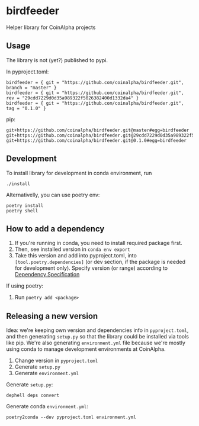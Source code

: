 # birdfeeder

Helper library for CoinAlpha projects

## Usage

The library is not (yet?) published to pypi.

In pyproject.toml:

```
birdfeeder = { git = "https://github.com/coinalpha/birdfeeder.git", branch = "master" }
birdfeeder = { git = "https://github.com/coinalpha/birdfeeder.git", rev = "29cdd7229d0d35a989322f5026382400d1332da4" }
birdfeeder = { git = "https://github.com/coinalpha/birdfeeder.git", tag = "0.1.0" }
```

pip:

```
git+https://github.com/coinalpha/birdfeeder.git@master#egg=birdfeeder
git+https://github.com/coinalpha/birdfeeder.git@29cdd7229d0d35a989322f5026382400d1332da4#egg=birdfeeder
git+https://github.com/coinalpha/birdfeeder.git@0.1.0#egg=birdfeeder
```


## Development

To install library for development in conda environment, run

```
./install
```

Alternativelly, you can use poetry env:

```
poetry install
poetry shell
```

## How to add a dependency

1. If you're running in conda, you need to install required package first.
1. Then, see installed version in `conda env export`
1. Take this version and add into pyproject.toml, into `[tool.poetry.dependencies]` (or dev section, if the package is needed for development only). Specify version (or range) according to [Dependency Specification](https://python-poetry.org/docs/dependency-specification/)

If using poetry:

1. Run `poetry add <package>`

## Releasing a new version

Idea: we're keeping own version and dependencies info in `pyproject.toml`, and then generating `setup.py` so that the library could be installed via tools like pip. We're also generating `environment.yml` file because we're mostly using conda to manage development environments at CoinAlpha.

1. Change version in `pyproject.toml`
1. Generate `setup.py`
1. Generate `environment.yml`


Generate `setup.py`:

```
dephell deps convert
```

Generate conda `environment.yml`:

```
poetry2conda --dev pyproject.toml environment.yml
```
